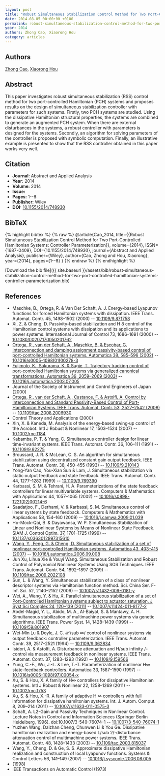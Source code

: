 ```yaml
---
layout: post
title: "Robust Simultaneous Stabilization Control Method for Two Port-Controlled Hamiltonian Systems: Controller Parameterization"
date: 2014-08-05 00:00:00 +0100
permalink: robust-simultaneous-stabilization-control-method-for-two-port-controlled-hamiltonian-systems-controller-parameterization
year: 2014
authors: Zhong Cao, Xiaorong Hou
category: articles
---
```

 
## Authors
[Zhong Cao](authors/zhong-cao), [Xiaorong Hou](authors/xiaorong-hou)
 
## Abstract
This paper investigates robust simultaneous stabilization (RSS) control method for two port-controlled Hamiltonian (PCH) systems and proposes results on the design of simultaneous stabilization controller with parameters for such systems. Firstly, two PCH systems are studied. Using the dissipative Hamiltonian structural properties, the systems are combined to generate an augmented PCH system. When there are external disturbances in the systems, a robust controller with parameters is designed for the systems. Secondly, an algorithm for solving parameters of the controller is proposed with symbolic computation. Finally, an illustrative example is presented to show that the RSS controller obtained in this paper works very well.
 
## Citation
- **Journal:** Abstract and Applied Analysis
- **Year:** 2014
- **Volume:** 2014
- **Issue:** 
- **Pages:** 1--8
- **Publisher:** Wiley
- **DOI:** [10.1155/2014/748930](https://doi.org/10.1155/2014/748930)
 
## BibTeX
{% highlight bibtex %}
{% raw %}
@article{Cao_2014,
  title={{Robust Simultaneous Stabilization Control Method for Two Port-Controlled Hamiltonian Systems: Controller Parameterization}},
  volume={2014},
  ISSN={1687-0409},
  DOI={10.1155/2014/748930},
  journal={Abstract and Applied Analysis},
  publisher={Wiley},
  author={Cao, Zhong and Hou, Xiaorong},
  year={2014},
  pages={1--8}
}
{% endraw %}
{% endhighlight %}
 
[Download the bib file]({{ site.baseurl }}/assets/bib/robust-simultaneous-stabilization-control-method-for-two-port-controlled-hamiltonian-systems-controller-parameterization.bib)
 
## References
- Maschke, B., Ortega, R. & Van Der Schaft, A. J. Energy-based Lyapunov functions for forced Hamiltonian systems with dissipation. IEEE Trans. Automat. Contr. 45, 1498–1502 (2000) -- [10.1109/9.871758](https://doi.org/10.1109/9.871758)
- Xi, Z. & Cheng, D. Passivity-based stabilization and H 8 control of the Hamiltonian control systems with dissipation and its applications to power systems. International Journal of Control 73, 1686–1691 (2000) -- [10.1080/00207170050201762](https://doi.org/10.1080/00207170050201762)
- [Ortega, R., van der Schaft, A., Maschke, B. & Escobar, G. Interconnection and damping assignment passivity-based control of port-controlled Hamiltonian systems. Automatica 38, 585–596 (2002)](interconnection-and-damping-assignment-passivity-based-control-of-port-controlled-hamiltonian-systems) -- [10.1016/s0005-1098(01)00278-3](https://doi.org/10.1016/s0005-1098(01)00278-3)
- [Fujimoto, K., Sakurama, K. & Sugie, T. Trajectory tracking control of port-controlled Hamiltonian systems via generalized canonical transformations. Automatica 39, 2059–2069 (2003)](trajectory-tracking-control-of-port-controlled-hamiltonian-systems-via-generalized-canonical-transformations) -- [10.1016/j.automatica.2003.07.005](https://doi.org/10.1016/j.automatica.2003.07.005)
- Journal of the Society of Instrument and Control Engineers of Japan (2000)
- [Ortega, R., van der Schaft, A., Castanos, F. & Astolfi, A. Control by Interconnection and Standard Passivity-Based Control of Port-Hamiltonian Systems. IEEE Trans. Automat. Contr. 53, 2527–2542 (2008)](control-by-interconnection-and-standard-passivity-based-control-of-port-hamiltonian-systems) -- [10.1109/tac.2008.2006930](https://doi.org/10.1109/tac.2008.2006930)
- Control Theory and Applications (2000)
- Xin, X. & Kaneda, M. Analysis of the energy‐based swing‐up control of the Acrobot. Intl J Robust &amp; Nonlinear 17, 1503–1524 (2007) -- [10.1002/rnc.1184](https://doi.org/10.1002/rnc.1184)
- Kabamba, P. T. & Yang, C. Simultaneous controller design for linear time-invariant systems. IEEE Trans. Automat. Contr. 36, 106–111 (1991) -- [10.1109/9.62275](https://doi.org/10.1109/9.62275)
- Broussard, J. R. & McLean, C. S. An algorithm for simultaneous stabilization using decentralized constant gain output feedback. IEEE Trans. Automat. Contr. 38, 450–455 (1993) -- [10.1109/9.210143](https://doi.org/10.1109/9.210143)
- Yong-Yan Cao, You-Xian Sun & Lam, J. Simultaneous stabilization via static output feedback and state feedback. IEEE Trans. Automat. Contr. 44, 1277–1282 (1999) -- [10.1109/9.769390](https://doi.org/10.1109/9.769390)
- Karbassi, S. M. & Tehrani, H. A. Parameterizations of the state feedback controllers for linear multivariable systems. Computers &amp; Mathematics with Applications 44, 1057–1065 (2002) -- [10.1016/s0898-1221(02)00214-6](https://doi.org/10.1016/s0898-1221(02)00214-6)
- Saadatjoo, F., Derhami, V. & Karbassi, S. M. Simultaneous control of linear systems by state feedback. Computers &amp; Mathematics with Applications 58, 154–160 (2009) -- [10.1016/j.camwa.2009.01.039](https://doi.org/10.1016/j.camwa.2009.01.039)
- Ho-Mock-Qai, B. & Dayawansa, W. P. Simultaneous Stabilization of Linear and Nonlinear Systems by Means of Nonlinear State Feedback. SIAM J. Control Optim. 37, 1701–1725 (1999) -- [10.1137/s0363012997315610](https://doi.org/10.1137/s0363012997315610)
- [Wang, Y., Feng, G. & Cheng, D. Simultaneous stabilization of a set of nonlinear port-controlled Hamiltonian systems. Automatica 43, 403–415 (2007)](simultaneous-stabilization-of-a-set-of-nonlinear-port-controlled-hamiltonian-systems) -- [10.1016/j.automatica.2006.09.008](https://doi.org/10.1016/j.automatica.2006.09.008)
- Jun Xu, Lihua Xie & Youyi Wang. Simultaneous Stabilization and Robust Control of Polynomial Nonlinear Systems Using SOS Techniques. IEEE Trans. Automat. Contr. 54, 1892–1897 (2009) -- [10.1109/tac.2009.2022108](https://doi.org/10.1109/tac.2009.2022108)
- Sun, L. & Wang, Y. Simultaneous stabilization of a class of nonlinear descriptor systems via Hamiltonian function method. Sci. China Ser. F-Inf. Sci. 52, 2140–2152 (2009) -- [10.1007/s11432-009-0181-y](https://doi.org/10.1007/s11432-009-0181-y)
- [Wei, A., Wang, Y. & Hu, X. Parallel simultaneous stabilization of a set of Port-Controlled Hamiltonian systems subject to actuator saturation. J Syst Sci Complex 24, 120–139 (2011)](parallel-simultaneous-stabilization-of-a-set-of-port-controlled-hamiltonian-systems-subject-to-actuator-saturation) -- [10.1007/s11424-011-8177-2](https://doi.org/10.1007/s11424-011-8177-2)
- Abdel-Magid, Y. L., Abido, M. A., Al-Baiyat, S. & Mantawy, A. H. Simultaneous stabilization of multimachine power systems via genetic algorithms. IEEE Trans. Power Syst. 14, 1428–1439 (1999) -- [10.1109/59.801907](https://doi.org/10.1109/59.801907)
- Wei-Min Lu & Doyle, J. C. ℋ/sub ∞/ control of nonlinear systems via output feedback: controller parameterization. IEEE Trans. Automat. Contr. 39, 2517–2521 (1994) -- [10.1109/9.362834](https://doi.org/10.1109/9.362834)
- Isidori, A. & Astolfi, A. Disturbance attenuation and H/sub infinity /-control via measurement feedback in nonlinear systems. IEEE Trans. Automat. Contr. 37, 1283–1293 (1992) -- [10.1109/9.159566](https://doi.org/10.1109/9.159566)
- Yung, C.-F., Wu, J.-L. & Lee, T.-T. Parameterization of nonlinear H∞ state-feedback controllers. Automatica 33, 1587–1590 (1997) -- [10.1016/s0005-1098(97)00054-x](https://doi.org/10.1016/s0005-1098(97)00054-x)
- Xu, S. & Hou, X. A family of H∞ controllers for dissipative Hamiltonian systems. Intl J Robust &amp; Nonlinear 22, 1258–1269 (2011) -- [10.1002/rnc.1753](https://doi.org/10.1002/rnc.1753)
- Xu, S. & Hou, X.-R. A family of adaptive H ∞ controllers with full information for dissipative hamiltonian systems. Int. J. Autom. Comput. 8, 209–214 (2011) -- [10.1007/s11633-011-0575-3](https://doi.org/10.1007/s11633-011-0575-3)
- Schaft, A. L2-Gain and Passivity Techniques in Nonlinear Control. Lecture Notes in Control and Information Sciences (Springer Berlin Heidelberg, 1996). doi:10.1007/3-540-76074-1 -- [10.1007/3-540-76074-1](https://doi.org/10.1007/3-540-76074-1)
- Yuzhen Wang, Daizhan Cheng, Chunwen Li & You Ge. Dissipative hamiltonian realization and energy-based L/sub 2/-disturbance attenuation control of multimachine power systems. IEEE Trans. Automat. Contr. 48, 1428–1433 (2003) -- [10.1109/tac.2003.815037](https://doi.org/10.1109/tac.2003.815037)
- Wang, Y., Cheng, D. & Ge, S. S. Approximate dissipative Hamiltonian realization and construction of local Lyapunov functions. Systems &amp; Control Letters 56, 141–149 (2007) -- [10.1016/j.sysconle.2006.08.005](https://doi.org/10.1016/j.sysconle.2006.08.005)
- (1998)
- IEEE Transactions on Automatic Control (1973)

